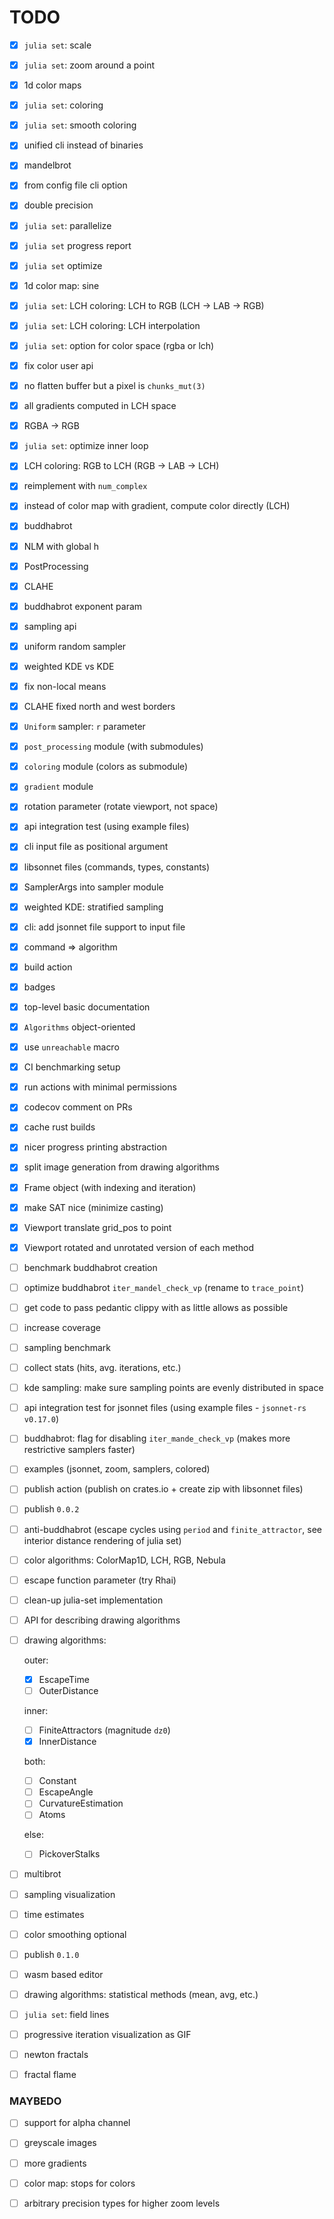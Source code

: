 # TODO

* [x] `julia set`: scale

* [x] `julia set`: zoom around a point

* [x] 1d color maps

* [x] `julia set`: coloring

* [x] `julia set`: smooth coloring

* [x] unified cli instead of binaries

* [x] mandelbrot

* [x] from config file cli option

* [x] double precision

* [x] `julia set`: parallelize

* [x] `julia set` progress report

* [x] `julia set` optimize

* [x] 1d color map: sine

* [x] `julia set`: LCH coloring: LCH to RGB (LCH -> LAB -> RGB)

* [x] `julia set`: LCH coloring: LCH interpolation

* [x] `julia set`: option for color space (rgba or lch)

* [x] fix color user api

* [x] no flatten buffer but a pixel is `chunks_mut(3)`

* [x] all gradients computed in LCH space

* [x] RGBA -> RGB

* [x] `julia set`: optimize inner loop

* [x] LCH coloring: RGB to LCH (RGB -> LAB -> LCH)

* [x] reimplement with `num_complex`

* [x] instead of color map with gradient, compute color directly (LCH)

* [x] buddhabrot

* [x] NLM with global h

* [x] PostProcessing

* [x] CLAHE

* [x] buddhabrot exponent param

* [x] sampling api

* [x] uniform random sampler

* [x] weighted KDE vs KDE

* [x] fix non-local means 

* [x] CLAHE fixed north and west borders

* [x] `Uniform` sampler: `r` parameter

* [x] `post_processing` module (with submodules)

* [x] `coloring` module (colors as submodule)

* [x] `gradient` module

* [x] rotation parameter (rotate viewport, not space)

* [x] api integration test (using example files)

* [x] cli input file as positional argument

* [x] libsonnet files (commands, types, constants)

* [x] SamplerArgs into sampler module

* [x] weighted KDE: stratified sampling

* [x] cli: add jsonnet file support to input file 

* [x] command => algorithm

* [x] build action

* [x] badges

* [x] top-level basic documentation 

* [x] `Algorithms` object-oriented 

* [x] use `unreachable` macro

* [x] CI benchmarking setup

* [x] run actions with minimal permissions

* [x] codecov comment on PRs

* [x] cache rust builds 

* [x] nicer progress printing abstraction

* [x] split image generation from drawing algorithms

* [x] Frame object (with indexing and iteration)

* [x] make SAT nice (minimize casting)

* [x] Viewport translate grid_pos to point

* [x] Viewport rotated and unrotated version of each method

* [ ] benchmark buddhabrot creation 

* [ ] optimize buddhabrot `iter_mandel_check_vp` (rename to 
  `trace_point`)

* [ ] get code to pass pedantic clippy with as little allows as 
  possible

* [ ] increase coverage

* [ ] sampling benchmark

* [ ] collect stats (hits, avg. iterations, etc.)

* [ ] kde sampling: make sure sampling points are evenly distributed
  in space 

* [ ] api integration test for jsonnet files 
  (using example files - `jsonnet-rs v0.17.0`)

* [ ] buddhabrot: flag for disabling `iter_mande_check_vp` (makes more
  restrictive samplers faster)

* [ ] examples (jsonnet, zoom, samplers, colored)

* [ ] publish action (publish on crates.io + create zip 
  with libsonnet files)

* [ ] publish `0.0.2`

* [ ] anti-buddhabrot (escape cycles using `period` and 
  `finite_attractor`, see interior distance rendering of julia set)

* [ ] color algorithms: ColorMap1D, LCH, RGB, Nebula

* [ ] escape function parameter (try Rhai)

* [ ] clean-up julia-set implementation

* [ ] API for describing drawing algorithms

* [ ] drawing algorithms: 
  
  outer: 
  - [x] EscapeTime
  - [ ] OuterDistance

  inner:
  - [ ] FiniteAttractors (magnitude `dz0`)
  - [x] InnerDistance

  both:
  - [ ] Constant
  - [ ] EscapeAngle
  - [ ] CurvatureEstimation
  - [ ] Atoms

  else:
  - [ ] PickoverStalks

* [ ] multibrot

* [ ] sampling visualization

* [ ] time estimates

* [ ] color smoothing optional

* [ ] publish `0.1.0`

* [ ] wasm based editor

* [ ] drawing algorithms: statistical methods (mean, avg, etc.)

* [ ] `julia set`: field lines

* [ ] progressive iteration visualization as GIF

* [ ] newton fractals

* [ ] fractal flame


### MAYBEDO

* [ ] support for alpha channel

* [ ] greyscale images

* [ ] more gradients

* [ ] color map: stops for colors

* [ ] arbitrary precision types for higher zoom levels
